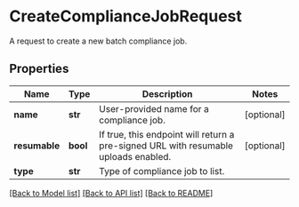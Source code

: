 # CreateComplianceJobRequest

A request to create a new batch compliance job.

## Properties
Name | Type | Description | Notes
------------ | ------------- | ------------- | -------------
**name** | **str** | User-provided name for a compliance job. | [optional] 
**resumable** | **bool** | If true, this endpoint will return a pre-signed URL with resumable uploads enabled. | [optional] 
**type** | **str** | Type of compliance job to list. | 

[[Back to Model list]](../README.md#documentation-for-models) [[Back to API list]](../README.md#documentation-for-api-endpoints) [[Back to README]](../README.md)


